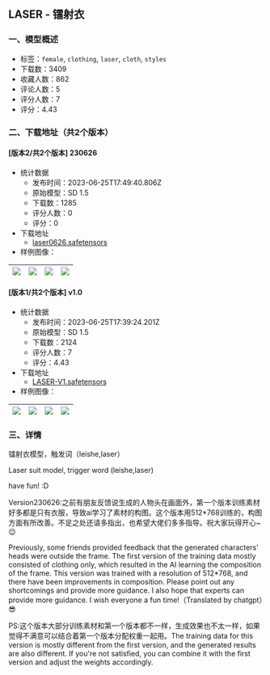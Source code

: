 ## LASER - 镭射衣
### 一、模型概述

- 标签：`female`, `clothing`, `laser`, `cloth`, `styles`
- 下载数：3409
- 收藏人数：862
- 评论人数：5
- 评分人数：7
- 评分：4.43

### 二、下载地址（共2个版本）

#### [版本2/共2个版本] 230626

- 统计数据
  - 发布时间：2023-06-25T17:49:40.806Z
  - 原始模型：SD 1.5
  - 下载数：1285
  - 评分人数：0
  - 评分：0
- 下载地址
  - [laser0626.safetensors](https://civitai.com/api/download/models/103938)
- 样例图像：

| <img src="https://image.civitai.com/xG1nkqKTMzGDvpLrqFT7WA/2478a761-5a85-4800-ae87-50d5dafec023/width=450/1286792.jpeg" /> | <img src="https://image.civitai.com/xG1nkqKTMzGDvpLrqFT7WA/829353a5-76c0-4076-a224-b5ac085c1a70/width=450/1286788.jpeg" /> | <img src="https://image.civitai.com/xG1nkqKTMzGDvpLrqFT7WA/9f4e522d-5de5-481d-8cbd-11856f19f383/width=450/1286795.jpeg" /> | <img src="https://image.civitai.com/xG1nkqKTMzGDvpLrqFT7WA/82479984-11aa-4f6e-a3c2-974d6b367384/width=450/1286797.jpeg" /> |
| ---- | ---- | ---- | ---- |

#### [版本1/共2个版本] v1.0

- 统计数据
  - 发布时间：2023-06-25T17:39:24.201Z
  - 原始模型：SD 1.5
  - 下载数：2124
  - 评分人数：7
  - 评分：4.43
- 下载地址
  - [LASER-V1.safetensors](https://civitai.com/api/download/models/90187)
- 样例图像：

| <img src="https://image.civitai.com/xG1nkqKTMzGDvpLrqFT7WA/5dda4540-fe17-441d-aca3-cf9d3860b4a9/width=450/1046202.jpeg" /> | <img src="https://image.civitai.com/xG1nkqKTMzGDvpLrqFT7WA/fe957aba-67c6-402d-8534-da5d9e21353c/width=450/1046366.jpeg" /> | <img src="https://image.civitai.com/xG1nkqKTMzGDvpLrqFT7WA/9adccac2-37ee-46f6-b1f6-4c7c109e1f85/width=450/1046364.jpeg" /> | <img src="https://image.civitai.com/xG1nkqKTMzGDvpLrqFT7WA/fffee17c-f4a5-40e0-9a22-48bf8e964ad5/width=450/1046204.jpeg" /> |
| ---- | ---- | ---- | ---- |


### 三、详情
<p>镭射衣模型，触发词（leishe,laser）</p><p>Laser suit model, trigger word (leishe,laser)</p><p>have fun! :D</p><p></p><p>Version230626:之前有朋友反馈说生成的人物头在画面外，第一个版本训练素材好多都是只有衣服，导致ai学习了素材的构图。这个版本用512*768训练的，构图方面有所改善。不足之处还请多指出，也希望大佬们多多指导。祝大家玩得开心~😉</p><p>Previously, some friends provided feedback that the generated characters' heads were outside the frame. The first version of the training data mostly consisted of clothing only, which resulted in the AI learning the composition of the frame. This version was trained with a resolution of 512*768, and there have been improvements in composition. Please point out any shortcomings and provide more guidance. I also hope that experts can provide more guidance. I wish everyone a fun time!（Translated by chatgpt）😎</p><p>PS:这个版本大部分训练素材和第一个版本都不一样，生成效果也不太一样，如果觉得不满意可以结合着第一个版本分配权重一起用。The training data for this version is mostly different from the first version, and the generated results are also different. If you're not satisfied, you can combine it with the first version and adjust the weights accordingly.</p>